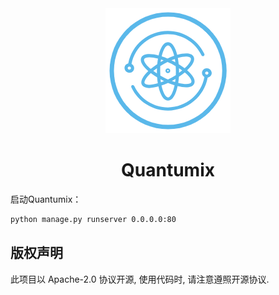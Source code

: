 <div align="center">
    <img src="./static/Quantumix.png" alt="Quantumix" width="200" height="200"></img>
</div>
<div align="center">

# Quantumix

</div>
启动Quantumix：

```sh
python manage.py runserver 0.0.0.0:80
```

## 版权声明

此项目以 Apache-2.0 协议开源, 使用代码时, 请注意遵照开源协议.

